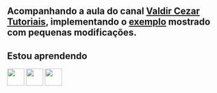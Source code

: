 ## Acompanhando a aula do canal [Valdir Cezar Tutoriais](https://www.youtube.com/@ValdirCezarTutoriais), implementando o [exemplo](https://www.youtube.com/playlist?list=PLA8Qj9w4RGkWwSTtOfXtJ62cTaLoWAFMG) mostrado com pequenas modificações.
## Estou aprendendo

<img src="https://cdn.jsdelivr.net/gh/devicons/devicon/icons/java/java-original.svg" width="40" height="40"/> <img src="https://cdn.jsdelivr.net/gh/devicons/devicon/icons/postgresql/postgresql-original.svg" width="40" height="40"/> <img src="https://cdn.jsdelivr.net/gh/devicons/devicon/icons/spring/spring-original.svg" width="40" height="40"/>



